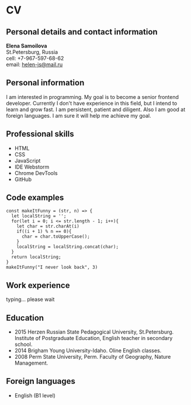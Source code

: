 # CV

## Personal details and contact information

**Elena Samoilova**  
St.Petersburg, Russia   
cell: +7-967-597-68-62  
email: helen-js@mail.ru

## Personal information

I am interested in programming. My goal is to become a senior frontend developer. Currently I don't have experience in this field, but I intend to learn and grow fast. I am persistent, patient and diligent. Also I am good at foreign languages. I am sure it will help me achieve my goal.

## Professional skills

* HTML  
* CSS  
* JavaScript  
* IDE Webstorm
* Chrome DevTools
* GitHub

## Code examples

```
const makeItFunny = (str, n) => {
  let localString = '';
  for(let i = 0; i <= str.length - 1; i++){
    let char = str.charAt(i)
    if((i + 1) % n == 0){
      char = char.toUpperCase();
    }  
    localString = localString.concat(char);
  }
  return localString;
}
makeItFunny("I never look back", 3)
```

## Work experience

typing... please wait

## Education

* 2015 Herzen Russian State Pedagogical University, St.Petersburg. Institute of Postgraduate Education, English teacher in secondary school.  
* 2014 Brigham Young University-Idaho. Oline English classes.  
* 2008 Perm State University, Perm. Faculty of Geography, Nature Management.

## Foreign languages

* English (B1 level)
